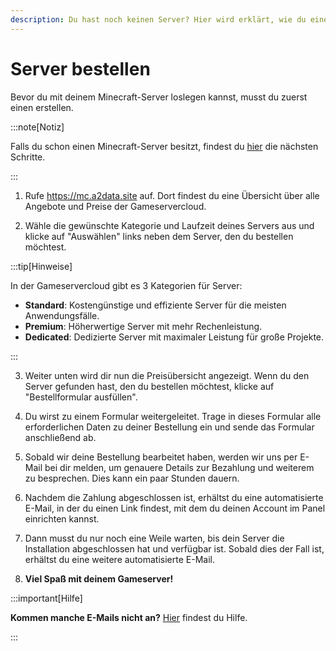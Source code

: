 ```yaml
---
description: Du hast noch keinen Server? Hier wird erklärt, wie du einen bestellen kannst.
---
```


# Server bestellen

Bevor du mit deinem Minecraft-Server loslegen kannst, musst du zuerst einen erstellen.

:::note[Notiz]

Falls du schon einen Minecraft-Server besitzt, findest du <a href="javascript:alert('Link einfügen!')">hier</a> die nächsten Schritte.

:::

1. Rufe https://mc.a2data.site auf. Dort findest du eine Übersicht über alle Angebote und Preise der Gameservercloud.
   
2. Wähle die gewünschte Kategorie und Laufzeit deines Servers aus und klicke auf "Auswählen" links neben dem Server, den du bestellen möchtest.

:::tip[Hinweise]

In der Gameservercloud gibt es 3 Kategorien für Server:

- **Standard**: Kostengünstige und effiziente Server für die meisten Anwendungsfälle.
- **Premium**: Höherwertige Server mit mehr Rechenleistung.
- **Dedicated**: Dedizierte Server mit maximaler Leistung für große Projekte.

:::

3. Weiter unten wird dir nun die Preisübersicht angezeigt. Wenn du den Server gefunden hast, den du bestellen möchtest, klicke auf "Bestellformular ausfüllen".
   
4. Du wirst zu einem Formular weitergeleitet. Trage in dieses Formular alle erforderlichen Daten zu deiner Bestellung ein und sende das Formular anschließend ab.
   
5. Sobald wir deine Bestellung bearbeitet haben, werden wir uns per E-Mail bei dir melden, um genauere Details zur Bezahlung und weiterem zu besprechen. Dies kann ein paar Stunden dauern.
   
6. Nachdem die Zahlung abgeschlossen ist, erhältst du eine automatisierte E-Mail, in der du einen Link findest, mit dem du deinen Account im Panel einrichten kannst.
    
7.  Dann musst du nur noch eine Weile warten, bis dein Server die Installation abgeschlossen hat und verfügbar ist. Sobald dies der Fall ist, erhältst du eine weitere automatisierte E-Mail.

8.  **Viel Spaß mit deinem Gameserver!**

:::important[Hilfe]

**Kommen manche E-Mails nicht an?** [Hier](/support/e) findest du Hilfe.

:::
